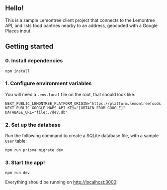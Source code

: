 ## Hello!

This is a sample Lemontree client project that connects to the Lemontree API, and lists food pantries nearby to an address, geocoded with a Google Places input.

## Getting started

### 0. Install dependencies

```
npm install
```

### 1. Configure environment variables

You will need a `.env.local` file on the root, that should look like:

```
NEXT_PUBLIC_LEMONTREE_PLATFORM_ORIGIN="https://platform.lemontreefoods.org"
NEXT_PUBLIC_GOOGLE_MAPS_API_KEY="[OBTAIN FROM GOOGLE]"
DATABASE_URL="file:./dev.db"
```

### 2. Set up the database

Run the following command to create a SQLite database file, with a sample `User` table:

```
npm run prisma migrate dev
```

### 3. Start the app!

```
npm run dev
```

Everything should be running on [http://localhost:3000](http://localhost:3000)!
